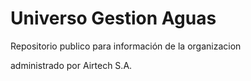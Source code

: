 # Universo Gestion Aguas 
Repositorio publico para información de la organizacion

administrado por Airtech S.A.
